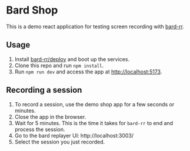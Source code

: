 # Bard Shop

This is a demo react application for testing screen recording with [bard-rr](https://bard-rr.com/).

## Usage

1. Install [bard-rr/deploy](https://github.com/bard-rr/deploy) and boot up the services.
2. Clone this repo and run `npm install`.
3. Run `npm run dev` and access the app at [http://localhost:5173](http://localhost:5173).

## Recording a session

1. To record a session, use the demo shop app for a few seconds or minutes.
2. Close the app in the browser.
3. Wait for 5 minutes. This is the time it takes for `bard-rr` to end and process the session.
4. Go to the bard replayer UI: http://localhost:3003/
5. Select the session you just recorded.
